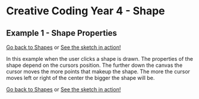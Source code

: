 # Creative Coding Year 4 - Shape
## Example 1 - Shape Properties

[Go back to Shapes](../) or [See the sketch in action!](sketch.html)

In this example when the user clicks a shape is drawn. The properties of the shape depend on the cursors position. The further down the canvas the cursor moves the more points that makeup the shape. The more the cursor moves left or right of the center the bigger the shape will be.

[Go back to Shapes](../) or [See the sketch in action!](sketch.html)
